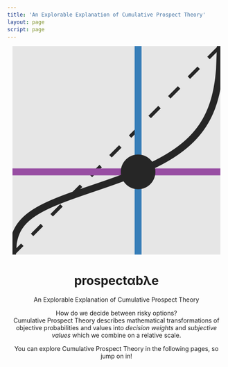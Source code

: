 ```yaml
---
title: 'An Explorable Explanation of Cumulative Prospect Theory'
layout: page
script: page
---
```


<!--lint ignore first-heading-level-->

<header class="dec-index-header">
  <img class="dec-index-icon" src="favicon.svg" alt="prospect𝛼b𝜆e icon">
  <hgroup class="dec-index-titles">
    <h1 class="dec-index-title">
      <span class="dec-site">prospect<span class="math-var">α</span>b<span class="math-var">λ</span>e</span>
    </h1>
    <p class="dec-index-subtitle">An Explorable Explanation of Cumulative Prospect Theory</p>
  </hgroup>
  <div class="dec-index-demo">
    <risky-task running trials="Infinity" duration="3000" iti="500"></risky-task>
  </div>
  <p class="dec-index-lead">
    How do we decide between risky options?<br>
    Cumulative Prospect Theory describes mathematical transformations of objective probabilities and
    values into <em>decision weights</em> and <em>subjective values</em> which we combine on a
    relative scale.
  </p>
  <p class="dec-index-lead">
    You can explore Cumulative Prospect Theory in the following pages, so jump on in!
  </p>
</header>
